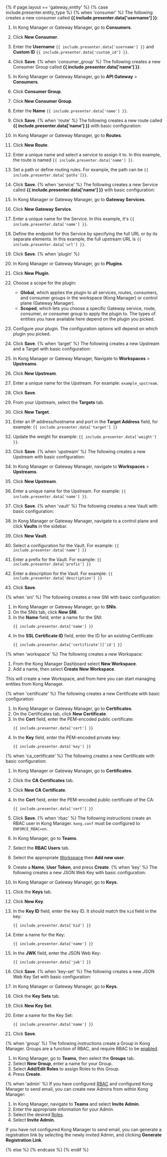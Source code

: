 {% if page.layout == 'gateway_entity' %}
{% case include.presenter.entity_type %}
{% when 'consumer' %}
The following creates a new consumer called **{{ include.presenter.data['username'] }}**:

1. In Kong Manager or Gateway Manager, go to **Consumers**.
2. Click **New Consumer**.
3. Enter the **Username** `{{ include.presenter.data['username'] }}` and **Custom ID** `{{ include.presenter.data['custom_id'] }}`.
4. Click **Save**.
{% when 'consumer_group' %}
The following creates a new Consumer Group called **{{ include.presenter.data['name'] }}**:

1. In Kong Manager or Gateway Manager, go to **API Gateway** > **Consumers**.
2. Click **Consumer Group**.
3. Click **New Consumer Group**.
4. Enter the **Name** `{{ include.presenter.data['name'] }}`.
5. Click **Save**.
{% when 'route' %}
The following creates a new route called **{{ include.presenter.data['name'] }}** with basic configuration:

1. In Kong Manager or Gateway Manager, go to **Routes**.
2. Click **New Route**.
3. Enter a unique name and select a service to assign it to. In this example, the route is named `{{ include.presenter.data['name'] }}`.
4. Set a path or define routing rules. For example, the path can be `{{ include.presenter.data['paths']}}`.
5. Click **Save**.
{% when 'service' %}
The following creates a new Service called **{{ include.presenter.data['name'] }}** with basic configuration:

1. In Kong Manager or Gateway Manager, go to **Gateway Services**.
2. Click **New Gateway Service**.
3. Enter a unique name for the Service. In this example, it's `{{ include.presenter.data['name'] }}`.
4. Define the endpoint for this Service by specifying the full URL or by its separate elements. In this example, the full upstream URL is `{{ include.presenter.data['url'] }}`.
5. Click **Save**.
{% when 'plugin' %}
1. In Kong Manager or Gateway Manager, go to **Plugins**.
2. Click **New Plugin**.
3. Choose a scope for the plugin:
    * **Global**, which applies the plugin to all services, routes, consumers, and consumer groups in the workspace (Kong Manager) or control plane (Gateway Manager).
    * **Scoped**, which lets you choose a specific Gateway service, route, consumer, or consumer group to apply the plugin to.
    The types of entities you have available here depend on the plugin you picked.

4. Configure your plugin. The configuration options will depend on which plugin you picked.
5. Click **Save**.
{% when 'target' %}
The following creates a new Upstream and a Target with basic configuration:

1. In Kong Manager or Gateway Manager, Navigate to **Workspaces** > **Upstreams**.
2. Click **New Upstream**.
3. Enter a unique name for the Upstream. For example: `example_upstream`.
4. Click **Save**.
5. From your Upstream, select the **Targets** tab.
6. Click **New Target**.
7. Enter an IP address/hostname and port in the **Target Address** field, for example: `{{ include.presenter.data['target'] }}`
8. Update the weight for example: `{{ include.presenter.data['weight'] }}`.
9. Click **Save**.
{% when 'upstream' %}
The following creates a new Upstream with basic configuration:

1. In Kong Manager or Gateway Manager, navigate to **Workspaces** > **Upstreams**.
2. Click **New Upstream**.
3. Enter a unique name for the Upstream. For example: `{{ include.presenter.data['name'] }}`.
4. Click **Save**.
{% when 'vault' %}
The following creates a new Vault with basic configuration:

1. In Kong Manager or Gateway Manager, navigate to a control plane and click **Vaults** in the sidebar.
2. Click **New Vault**.
3. Select a configuration for the Vault. For example: `{{ include.presenter.data['name'] }}`
1. Enter a prefix for the Vault. For example: `{{ include.presenter.data['prefix'] }}`
1. Enter a description for the Vault. For example: `{{ include.presenter.data['description'] }}`
4. Click **Save**.

{% when 'sni' %}
The following creates a new SNI with basic configuration:

1. In Kong Manager or Gateway Manager, go to **SNIs**.
2. On the SNIs tab, click **New SNI**.
3. In the **Name** field, enter a name for the SNI:
    ```
    {{ include.presenter.data['name'] }}
    ```
4. In the **SSL Certificate ID** field, enter the ID for an existing Certificate:
    ```
    {{ include.presenter.data['certificate']['id'] }}
{% when 'workspace' %}
The following creates a new Workspace:

1. From the Kong Manager Dashboard select **New Workspace**.
2. Add a name, then select **Create New Workspace**.

This will create a new Workspace, and from here you can start managing entities from Kong Manager.

{% when 'certificate' %}
The following creates a new Certificate with basic configuration:

1. In Kong Manager or Gateway Manager, go to **Certificates**.
2. On the Certificates tab, click **New Certificate**.
3. In the **Cert** field, enter the PEM-encoded public certificate:
    ```
    {{ include.presenter.data['cert'] }}
    ```
4. In the **Key** field, enter the PEM-encoded private key:
    ```
    {{ include.presenter.data['key'] }}
    ```
{% when 'ca_certificate' %}
The following creates a new Certificate with basic configuration:

1. In Kong Manager or Gateway Manager, go to **Certificates**.
2. Click the **CA Certificates** tab.
3. Click **New CA Certificate**.
4. In the **Cert** field, enter the PEM-encoded public certificate of the CA:
    ```
    {{ include.presenter.data['cert'] }}
    ```
5. Click **Save**.
{% when 'rbac' %}
The following instructions create an RBAC user in Kong Manager. `kong.conf` must be configured to `ENFORCE_RBAC=on`.

1. In Kong Manager, go to **Teams**. 
2. Select the **RBAC Users** tab.
4. Select the appropriate [Workspace](/gateway/entities/workspace/) then **Add new user**.
3. Create a **Name**, **User Token**, and press **Create**. 
{% when 'key' %}
The following creates a new JSON Web Key with basic configuration:

1. In Kong Manager or Gateway Manager, go to **Keys**.
2. Click the **Keys** tab.
3. Click **New Key**.
4. In the **Key ID** field, enter the key ID. It should match the `kid` field in the key:
    ```
    {{ include.presenter.data['kid'] }}
    ```
5. Enter a name for the Key:
    ```
    {{ include.presenter.data['name'] }}
    ```
5. In the **JWK** field, enter the JSON Web Key:
    ```
    {{ include.presenter.data['jwk'] }}
    ```
6. Click **Save**.
{% when 'key-set' %}
The following creates a new JSON Web Key Set with basic configuration:

1. In Kong Manager or Gateway Manager, go to **Keys**.
2. Click the **Key Sets** tab.
3. Click **New Key Set**.
4. Enter a name for the Key Set:
    ```
    {{ include.presenter.data['name'] }}
    ```
5. Click **Save**.

{% when 'group' %}
The following instructions create a Group in Kong Manager. Groups are a function of RBAC, and require RBAC to be [enabled](/gateway/entities/rbac/#enable-rbac).

1. In Kong Manager, go to **Teams**, then select the **Groups** tab. 
2. Select **New Group**, enter a name for your Group.
3. Select **Add/Edit Roles** to assign Roles to this Group.
4. Press **Create**.

{% when 'admin' %}
If you have configured [RBAC](/gateway/entities/rbac/#enable-rbac) and configured Kong Manager to send email, you can create new Admins from within Kong Manager: 

1. In Kong Manager, navigate to **Teams** and select **Invite Admin**. 
2. Enter the appropriate information for your Admin. 
3. Select the desired [Roles](/gateway/entities/rbac/#default-kong-gateway-roles).
4. Select **Invite Admin**.

If you have not configured Kong Manager to send email, you can generate a registration link by selecting the newly invited Admin, and clicking **Generate Registration Link**.

{% else %}
{% endcase %}
{% endif %}


